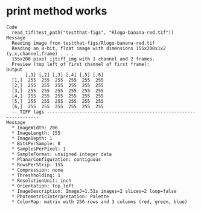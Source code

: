 # print method works

    Code
      read_tif(test_path("testthat-figs", "Rlogo-banana-red.tif"))
    Message
      Reading image from testthat-figs/Rlogo-banana-red.tif
      Reading an 8-bit, float image with dimensions 155x200x1x2 (y,x,channel,frame) . . .
      155x200 pixel ijtiff_img with 1 channel and 2 frames.
      Preview (top left of first channel of first frame):
    Output
           [,1] [,2] [,3] [,4] [,5] [,6]
      [1,]  255  255  255  255  255  255
      [2,]  255  255  255  255  255  255
      [3,]  255  255  255  255  255  255
      [4,]  255  255  255  255  255  255
      [5,]  255  255  255  255  255  255
      [6,]  255  255  255  255  255  255
      -- TIFF tags -------------------------------------------------------------------
    Message
      * ImageWidth: 200
      * ImageLength: 155
      * ImageDepth: 1
      * BitsPerSample: 8
      * SamplesPerPixel: 1
      * SampleFormat: unsigned integer data
      * PlanarConfiguration: contiguous
      * RowsPerStrip: 155
      * Compression: none
      * Threshholding: 1
      * ResolutionUnit: inch
      * Orientation: top_left
      * ImageDescription: ImageJ=1.51s images=2 slices=2 loop=false
      * PhotometricInterpretation: Palette
      * ColorMap: matrix with 256 rows and 3 columns (red, green, blue)

